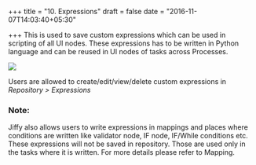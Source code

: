 +++
title = "10. Expressions"
draft = false
date = "2016-11-07T14:03:40+05:30"

+++
This is used to save custom expressions which can be used in scripting of all UI nodes. These expressions has to be written in Python language and can be reused in UI nodes of tasks across Processes.

![](/media/image25.png)

Users are allowed to create/edit/view/delete custom expressions in *Repository > Expressions*

### Note:  
Jiffy also allows users to write expressions in mappings and places where conditions are written like validator node, IF node, IF/While conditions etc. These expressions will not be saved in repository. Those are used only in the tasks where it is written. For more details please refer to Mapping.

